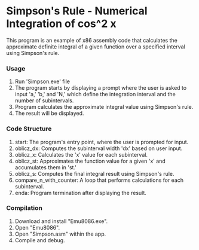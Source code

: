 # Simpson's Rule - Numerical Integration of cos^2 x

This program is an example of x86 assembly code that calculates the approximate definite integral of a given function over a specified interval using Simpson's rule.

### Usage
1. Run 'Simpson.exe' file
2. The program starts by displaying a prompt where the user is asked to input 'a,' 'b,' and 'N,' which define the integration interval and the number of subintervals.
3. Program calculates the approximate integral value using Simpson's rule.
4. The result will be displayed.

### Code Structure

1. start: The program's entry point, where the user is prompted for input.
2. oblicz_dx: Computes the subinterval width 'dx' based on user input.
3. oblicz_x: Calculates the 'x' value for each subinterval.
4. oblicz_st: Approximates the function value for a given 'x' and accumulates them in 'st.'
5. oblicz_s: Computes the final integral result using Simpson's rule.
6. compare_n_with_counter: A loop that performs calculations for each subinterval.
7. enda: Program termination after displaying the result.

### Compilation
1. Download and install "Emu8086.exe".
2. Open "Emu8086".
3. Open "Simpson.asm" within the app.
4. Compile and debug.
